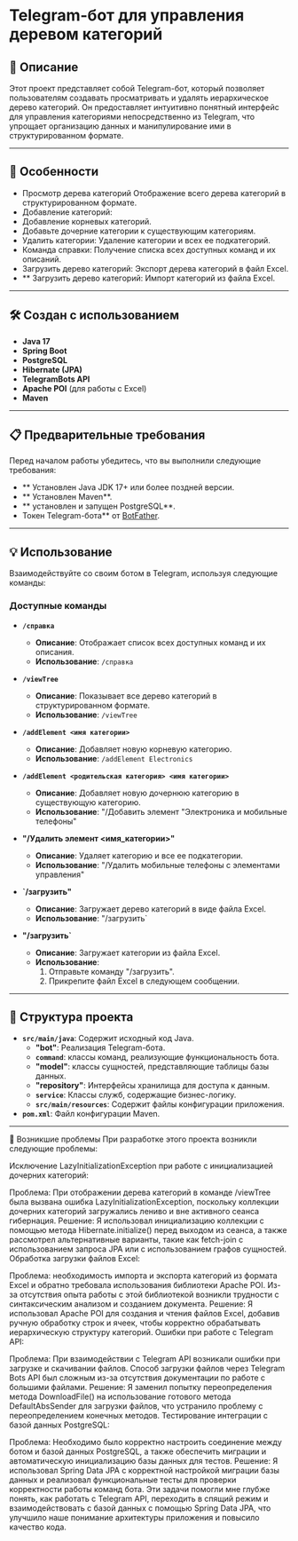 # Telegram-бот для управления деревом категорий

## 📖 Описание

Этот проект представляет собой Telegram-бот, который позволяет пользователям создавать просматривать и удалять иерархическое дерево категорий. Он предоставляет интуитивно понятный интерфейс для управления категориями непосредственно из Telegram, что упрощает организацию данных и манипулирование ими в структурированном формате.

---

## 🚀 Особенности

- Просмотр дерева категорий Отображение всего дерева категорий в структурированном формате.
- Добавление категорий:
- Добавление корневых категорий.
- Добавьте дочерние категории к существующим категориям.
- Удалить категории: Удаление категории и всех ее подкатегорий.
- Команда справки: Получение списка всех доступных команд и их описаний.
- Загрузить дерево категорий: Экспорт дерева категорий в файл Excel.
- ** Загрузить дерево категорий: Импорт категорий из файла Excel.

---

## 🛠️ Создан с использованием

- **Java 17**
- **Spring Boot**
- **PostgreSQL**
- **Hibernate (JPA)**
- **TelegramBots API**
- **Apache POI** (для работы с Excel)
- **Maven**

---

## 📋 Предварительные требования

Перед началом работы убедитесь, что вы выполнили следующие требования:

- ** Установлен Java JDK 17+ или более поздней версии.
- ** Установлен Maven**.
- ** установлен и запущен PostgreSQL**.
- Токен Telegram-бота** от [BotFather](https://t.me/BotFather).

---


## 💡 Использование

Взаимодействуйте со своим ботом в Telegram, используя следующие команды:

### Доступные команды

- **`/справка`**

    - **Описание**: Отображает список всех доступных команд и их описания.
    - **Использование**: `/справка`

- **`/viewTree`**

    - **Описание**: Показывает все дерево категорий в структурированном формате.
    - **Использование**: `/viewTree`

- **`/addElement <имя категории>`**

    - **Описание**: Добавляет новую корневую категорию.
    - **Использование**: `/addElement Electronics`

- **`/addElement <родительская категория> <имя категории>`**

    - **Описание**: Добавляет новую дочернюю категорию в существующую категорию.
    - **Использование**: "/Добавить элемент "Электроника и мобильные телефоны"

- **"/Удалить элемент <имя_категории>"**

    - **Описание**: Удаляет категорию и все ее подкатегории.
    - **Использование**: "/Удалить мобильные телефоны с элементами управления"

- **`/загрузить"**

    - **Описание**: Загружает дерево категорий в виде файла Excel.
    - **Использование**: "/загрузить`

- **"/загрузить`**

    - **Описание**: Загружает категории из файла Excel.
    - **Использование**:
        1. Отправьте команду "/загрузить".
        2. Прикрепите файл Excel в следующем сообщении.

---



## 📂 Структура проекта

- **`src/main/java`**: Содержит исходный код Java.
    - **"bot"**: Реализация Telegram-бота.
    - **`command`**: классы команд, реализующие функциональность бота.
    - **"model"**: классы сущностей, представляющие таблицы базы данных.
    - **"repository"**: Интерфейсы хранилища для доступа к данным.
    - **`service`**: Классы служб, содержащие бизнес-логику.
    - **`src/main/resources`**: Содержит файлы конфигурации приложения.
- **`pom.xml`**: Файл конфигурации Maven.

---
🤔 Возникшие проблемы
При разработке этого проекта возникли следующие проблемы:

Исключение LazyInitializationException при работе с инициализацией дочерних категорий:

Проблема: При отображении дерева категорий в команде /viewTree была вызвана ошибка LazyInitializationException, поскольку коллекции дочерних категорий загружались лениво и вне активного сеанса гибернация.
Решение: Я использовал инициализацию коллекции с помощью метода Hibernate.initialize() перед выходом из сеанса, а также рассмотрел альтернативные варианты, такие как fetch-join с использованием запроса JPA или с использованием графов сущностей.
Обработка загрузки файлов Excel:

Проблема: необходимость импорта и экспорта категорий из формата Excel и обратно требовала использования библиотеки Apache POI. Из-за отсутствия опыта работы с этой библиотекой возникли трудности с синтаксическим анализом и созданием документа.
Решение: Я использовал Apache POI для создания и чтения файлов Excel, добавив ручную обработку строк и ячеек, чтобы корректно обрабатывать иерархическую структуру категорий.
Ошибки при работе с Telegram API:

Проблема: При взаимодействии с Telegram API возникали ошибки при загрузке и скачивании файлов. Способ загрузки файлов через Telegram Bots API был сложным из-за отсутствия документации по работе с большими файлами.
Решение: Я заменил попытку переопределения метода DownloadFile() на использование готового метода DefaultAbsSender для загрузки файлов, что устранило проблему с переопределением конечных методов.
Тестирование интеграции с базой данных PostgreSQL:

Проблема: Необходимо было корректно настроить соединение между ботом и базой данных PostgreSQL, а также обеспечить миграции и автоматическую инициализацию базы данных для тестов.
Решение: Я использовал Spring Data JPA с корректной настройкой миграции базы данных и реализовал функциональные тесты для проверки корректности работы команд бота.
Эти задачи помогли мне глубже понять, как работать с Telegram API, переходить в спящий режим и взаимодействовать с базой данных с помощью Spring Data JPA, что улучшило наше понимание архитектуры приложения и повысило качество кода.
